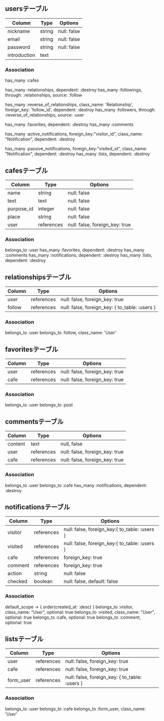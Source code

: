 
## usersテーブル
| Column       | Type   | Options     |
| ------------ | ------ | ----------- |
| nickname     | string | null: false |
| email        | string | null: false |
| password     | string | null: false |
| introduction | text   |             |

### Association
has_many :cafes
<!--能動的関係-->
has_many :relationships, dependent: :destroy
has_many :followings, through: :relationships, source: :follow
<!--受動的関係-->
has_many :reverse_of_relationships, class_name: 'Relationship', foreign_key: 'follow_id', dependent: :destroy
has_many :followers, through: :reverse_of_relationships, source: :user

has_many :favorites, dependent: :destroy
has_many :comments
<!--通知をした-->
has_many :active_notifications, foreign_key:"visitor_id", class_name: "Notification", dependent: :destroy
<!--通知を受けた-->
has_many :passive_notifications, foreign_key:"visited_id", class_name: "Notification", dependent: :destroy
has_many :lists, dependent: :destroy

## cafesテーブル
| Column     | Type       | Options                        |
| ---------- | ---------- | ------------------------------ |
| name       | string     | null: false                    |
| text       | text       | null: false                    |
| purpose_id | integer    | null: false                    |
| place      | string     | null: false                    |
| user       | references | null: false, foreign_key: true |

### Association
belongs_to :user
has_many :favorites, dependent: :destroy 
has_many :comments
has_many :notifications, dependent: :destroy
has_many :lists, dependent: :destroy

## relationshipsテーブル
| Column     | Type       | Options                                        |
| ---------- | ---------- | ---------------------------------------------- |
| user       | references | null: false, foreign_key: true                 |
| follow     | references | null: false, foreign_key: { to_table: :users } |

### Association
belongs_to :user
belongs_to :follow, class_name: 'User'

## favoritesテーブル
| Column | Type       | Options                        |
| -------| ---------- | ------------------------------ |
| user   | references | null: false, foreign_key: true |
| cafe   | references | null: false, foreign_key: true |

### Association
belongs_to :user
belongs_to :post

## commentsテーブル
| Column  | Type       | Options                        |
| ------- | ---------- | ------------------------------ |
| content | text       | null, false                    |
| user    | references | null: false, foreign_key: true |
| cafe    | references | null: false, foreign_key: true |

### Association
belongs_to :user
belongs_to :cafe
has_many :notifications, dependent: :destroy

## notificationsテーブル
| Column  | Type       | Options                                       |
| ------- | ---------- | --------------------------------------------- |
| visitor | references | null: false, foreign_key:{ to_table: :users } |
| visited | references | null: false, foreign_key:{ to_table: :users } |
| cafe    | references | foreign_key: true                             |
| comment | references | foreign_key: true                             |
| action  | string     | null: false                                   |
| checked | boolean    | null: false, default: false                   |

### Association
  default_scope -> { order(created_at: :desc) }
  belongs_to :visitor, class_name: "User", optional: true
  belongs_to :visited, class_name: "User", optional: true
  belongs_to :cafe, optional: true
  belongs_to :comment, optional: true

## listsテーブル
| Column    | Type       | Options                                        |
| --------- | ---------- | ---------------------------------------------- |
| user      | references | null: false, foreign_key: true                 |
| cafe      | references | null: false, foreign_key: true                 |
| form_user | references | null: false, foreign_key: { to_table: :users } |

### Association
belongs_to :user
belongs_to :cafe
belongs_to :form_user, class_name: 'User'